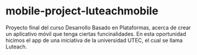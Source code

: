 # mobile-project-luteachmobile
Proyecto final del curso Desarrollo Basado en Plataformas, acerca de crear un aplicativo móvil que tenga ciertas funcinalidades. 
En esta oportunidad hicimos el app de una iniciativa de la universidad UTEC, el cual se llama Luteach.
